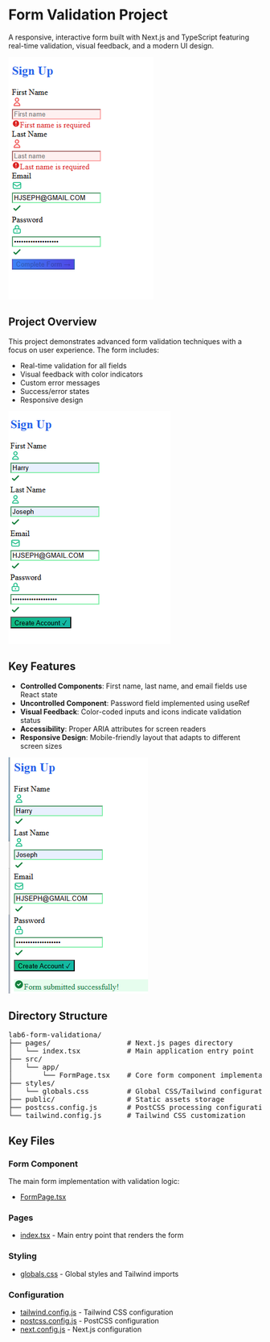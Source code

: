 # Form Validation Project

A responsive, interactive form built with Next.js and TypeScript featuring real-time validation, visual feedback, and a modern UI design.

![Form Screenshot](image/screenshot1.png)

## Project Overview

This project demonstrates advanced form validation techniques with a focus on user experience. The form includes:

- Real-time validation for all fields
- Visual feedback with color indicators
- Custom error messages
- Success/error states
- Responsive design

![Validation Example](image/screenshot2.png)

## Key Features

- **Controlled Components**: First name, last name, and email fields use React state
- **Uncontrolled Component**: Password field implemented using useRef
- **Visual Feedback**: Color-coded inputs and icons indicate validation status
- **Accessibility**: Proper ARIA attributes for screen readers
- **Responsive Design**: Mobile-friendly layout that adapts to different screen sizes

![Mobile View](image/screenshot3.png)

## Directory Structure
<pre>
lab6-form-validationa/
├── pages/                  # Next.js pages directory
│   └── index.tsx           # Main application entry point
├── src/
│   └── app/
│       └── FormPage.tsx    # Core form component implementation
├── styles/
│   └── globals.css         # Global CSS/Tailwind configuration
├── public/                 # Static assets storage
├── postcss.config.js       # PostCSS processing configuration
└── tailwind.config.js      # Tailwind CSS customization
</pre>




## Key Files

### Form Component

The main form implementation with validation logic:

- [FormPage.tsx](https://github.com/hjoseph777/lab6-form-validationa/blob/main/src/app/FormPage.tsx)

### Pages

- [index.tsx](https://github.com/hjoseph777/lab6-form-validationa/blob/main/pages/index.tsx) - Main entry point that renders the form

### Styling

- [globals.css](https://github.com/hjoseph777/lab6-form-validationa/blob/main/styles/globals.css) - Global styles and Tailwind imports

### Configuration

- [tailwind.config.js](https://github.com/hjoseph777/lab6-form-validationa/blob/main/tailwind.config.js) - Tailwind CSS configuration
- [postcss.config.js](https://github.com/hjoseph777/lab6-form-validationa/blob/main/postcss.config.js) - PostCSS configuration
- [next.config.js](https://github.com/hjoseph777/lab6-form-validationa/blob/main/next.config.js) - Next.js configuration


